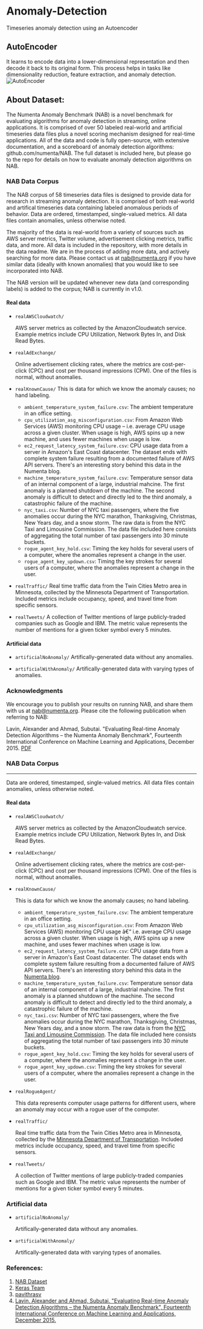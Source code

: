 # Anomaly-Detection
Timeseries anomaly detection using an Autoencoder

## AutoEncoder
It learns to encode data into a lower-dimensional representation and then decode it back to its original form. This process helps in tasks like dimensionality reduction, feature extraction, and anomaly detection.
![AutoEncoder](https://github.com/cs-joy/Anomaly-Detection/blob/main/images/Autoencoder.jpg "AutoEncoder")


## About Dataset:

The Numenta Anomaly Benchmark (NAB) is a novel benchmark for evaluating algorithms for anomaly detection in streaming, online applications. It is comprised of over 50 labeled real-world and artificial timeseries data files plus a novel scoring mechanism designed for real-time applications. All of the data and code is fully open-source, with extensive documentation, and a scoreboard of anomaly detection algorithms: github.com/numenta/NAB. The full dataset is included here, but please go to the repo for details on how to evaluate anomaly detection algorithms on NAB.

### NAB Data Corpus

The NAB corpus of 58 timeseries data files is designed to provide data for research in streaming anomaly detection. It is comprised of both real-world and artifical timeseries data containing labeled anomalous periods of behavior. Data are ordered, timestamped, single-valued metrics. All data files contain anomalies, unless otherwise noted.

The majority of the data is real-world from a variety of sources such as AWS server metrics, Twitter volume, advertisement clicking metrics, traffic data, and more. All data is included in the repository, with more details in the data readme. We are in the process of adding more data, and actively searching for more data. Please contact us at nab@numenta.org if you have similar data (ideally with known anomalies) that you would like to see incorporated into NAB.

The NAB version will be updated whenever new data (and corresponding labels) is added to the corpus; NAB is currently in v1.0.

#### Real data

- `realAWSCloudwatch/`

    AWS server metrics as collected by the AmazonCloudwatch service. Example metrics include CPU Utilization, Network Bytes In, and Disk Read Bytes.

- `realAdExchange/`

    Online advertisement clicking rates, where the metrics are cost-per-click (CPC) and cost per thousand impressions (CPM). One of the files is normal, without anomalies.

- `realKnownCause/`
This is data for which we know the anomaly causes; no hand labeling.
	+ `ambient_temperature_system_failure.csv`: The ambient temperature in an office setting.
	+ `cpu_utilization_asg_misconfiguration.csv`: From Amazon Web Services (AWS) monitoring CPU usage – i.e. average CPU usage across a given cluster. When usage is high, AWS spins up a new machine, and uses fewer machines when usage is low.
	+ `ec2_request_latency_system_failure.csv`: CPU usage data from a server in Amazon's East Coast datacenter. The dataset ends with complete system failure resulting from a documented failure of AWS API servers. There's an interesting story behind this data in the Numenta blog.
	+ `machine_temperature_system_failure.csv`: Temperature sensor data of an internal component of a large, industrial mahcine. The first anomaly is a planned shutdown of the machine. The second anomaly is difficult to detect and directly led to the third anomaly, a catastrophic failure of the machine.
	+ `nyc_taxi.csv`: Number of NYC taxi passengers, where the five anomalies occur during the NYC marathon, Thanksgiving, Christmas, New Years day, and a snow storm. The raw data is from the NYC Taxi and Limousine Commission. The data file included here consists of aggregating the total number of taxi passengers into 30 minute buckets.
	+ `rogue_agent_key_hold.csv`: Timing the key holds for several users of a computer, where the anomalies represent a change in the user.
	+ `rogue_agent_key_updown.csv`: Timing the key strokes for several users of a computer, where the anomalies represent a change in the user.

- `realTraffic/`
	Real time traffic data from the Twin Cities Metro area in Minnesota, collected by the Minnesota Department of Transportation. Included metrics include occupancy, speed, and travel time from specific sensors.

- `realTweets/`
	A collection of Twitter mentions of large publicly-traded companies such as Google and IBM. The metric value represents the number of mentions for a given ticker symbol every 5 minutes.

#### Artificial data

- `artificialNoAnomaly/`
Artifically-generated data without any anomalies.

- `artificialWithAnomaly/`
Artifically-generated data with varying types of anomalies.


### Acknowledgments

We encourage you to publish your results on running NAB, and share them with us at [nab@numenta.org](https://www.kaggle.com/datasets/boltzmannbrain/nab/nab@numenta.org). Please cite the following publication when referring to NAB:

Lavin, Alexander and Ahmad, Subutai. "Evaluating Real-time Anomaly Detection Algorithms – the Numenta Anomaly Benchmark", Fourteenth International
Conference on Machine Learning and Applications, December 2015.
[PDF](https://arxiv.org/abs/1510.03336)




### NAB Data Corpus
---

Data are ordered, timestamped, single-valued metrics. All data files contain anomalies, unless otherwise noted.


#### Real data
- `realAWSCloudwatch/`

	AWS server metrics as collected by the AmazonCloudwatch service. Example metrics include CPU Utilization, Network Bytes In, and Disk Read Bytes.

- `realAdExchange/`
	
	Online advertisement clicking rates, where the metrics are cost-per-click (CPC) and cost per thousand impressions (CPM). One of the files is normal, without anomalies.
	
- `realKnownCause/`

	This is data for which we know the anomaly causes; no hand labeling.
	
	- `ambient_temperature_system_failure.csv`: The ambient temperature in an office
	setting.
	- `cpu_utilization_asg_misconfiguration.csv`: From Amazon Web Services (AWS)
	monitoring CPU usage â€“ i.e. average CPU usage across a given cluster. When
	usage is high, AWS spins up a new machine, and uses fewer machines when usage
	is low.
	- `ec2_request_latency_system_failure.csv`: CPU usage data from a server in
	Amazon's East Coast datacenter. The dataset ends with complete system failure
	resulting from a documented failure of AWS API servers. There's an interesting
	story behind this data in the [Numenta blog](http://numenta.com/blog/anomaly-of-the-week.html).
	- `machine_temperature_system_failure.csv`: Temperature sensor data of an
	internal component of a large, industrial mahcine. The first anomaly is a
	planned shutdown of the machine. The second anomaly is difficult to detect and
	directly led to the third anomaly, a catastrophic failure of the machine.
	- `nyc_taxi.csv`: Number of NYC taxi passengers, where the five anomalies occur
	during the NYC marathon, Thanksgiving, Christmas, New Years day, and a snow
	storm. The raw data is from the [NYC Taxi and Limousine Commission](http://www.nyc.gov/html/tlc/html/about/trip_record_data.shtml).
	The data file included here consists of aggregating the total number of
	taxi passengers into 30 minute buckets.
	- `rogue_agent_key_hold.csv`: Timing the key holds for several users of a
	computer, where the anomalies represent a change in the user.
	- `rogue_agent_key_updown.csv`: Timing the key strokes for several users of a
	computer, where the anomalies represent a change in the user.

- `realRogueAgent/`

	This data represents computer usage patterns for different users, where an
	anomaly may occur with a rogue user of the computer.

- `realTraffic/`

	Real time traffic data from the Twin Cities Metro area in Minnesota, collected
	by the
	[Minnesota Department of Transportation](http://www.dot.state.mn.us/tmc/trafficinfo/developers.html).
	Included metrics include occupancy, speed, and travel time from specific
	sensors.

- `realTweets/`

	A collection of Twitter mentions of large publicly-traded companies
	such as Google and IBM. The metric value represents the number of mentions
	for a given ticker symbol every 5 minutes.


### Artificial data

- `artificialNoAnomaly/`

	Artifically-generated data without any anomalies.

- `artificialWithAnomaly/`

	Artifically-generated data with varying types of anomalies.








### References:
1. [NAB Dataset](https://www.kaggle.com/boltzmannbrain/nab 'Source: https://github.com/numenta/NAB')
2. [Keras Team](https://github.com/keras-team)
3. [pavithrasv](https://github.com/pavithrasv)
4. [Lavin, Alexander and Ahmad, Subutai. "Evaluating Real-time Anomaly Detection Algorithms – the Numenta Anomaly Benchmark", Fourteenth International
Conference on Machine Learning and Applications, December 2015.](https://arxiv.org/abs/1510.03336 'Evaluating Real-time Anomaly Detection Algorithms – the Numenta Anomaly Benchmark')
